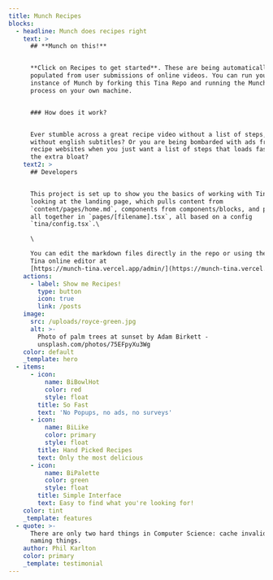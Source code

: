 ```yaml
---
title: Munch Recipes
blocks:
  - headline: Munch does recipes right
    text: >
      ## **Munch on this!**


      **Click on Recipes to get started**. These are being automatically
      populated from user submissions of online videos. You can run your own
      instance of Munch by forking this Tina Repo and running the MunchETL
      process on your own machine. 


      ### How does it work?


      Ever stumble across a great recipe video without a list of steps, or even
      without english subtitles? Or you are being bombarded with ads from other
      recipe websites when you just want a list of steps that loads fast without
      the extra bloat?
    text2: >
      ## Developers


      This project is set up to show you the basics of working with Tina. You're
      looking at the landing page, which pulls content from
      `content/pages/home.md`, components from components/blocks, and puts them
      all together in `pages/[filename].tsx`, all based on a config
      `tina/config.tsx`.\

      \

      You can edit the markdown files directly in the repo or using the awesome
      Tina online editor at
      [https://munch-tina.vercel.app/admin/](https://munch-tina.vercel.app/admin/)
    actions:
      - label: Show me Recipes!
        type: button
        icon: true
        link: /posts
    image:
      src: /uploads/royce-green.jpg
      alt: >-
        Photo of palm trees at sunset by Adam Birkett -
        unsplash.com/photos/75EFpyXu3Wg
    color: default
    _template: hero
  - items:
      - icon:
          name: BiBowlHot
          color: red
          style: float
        title: So Fast
        text: 'No Popups, no ads, no surveys'
      - icon:
          name: BiLike
          color: primary
          style: float
        title: Hand Picked Recipes
        text: Only the most delicious
      - icon:
          name: BiPalette
          color: green
          style: float
        title: Simple Interface
        text: Easy to find what you're looking for!
    color: tint
    _template: features
  - quote: >-
      There are only two hard things in Computer Science: cache invalidation and
      naming things.
    author: Phil Karlton
    color: primary
    _template: testimonial
---
```


